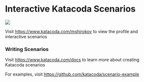 # Interactive Katacoda Scenarios

[![](http://shields.katacoda.com/katacoda/mshirokov/count.svg)](https://www.katacoda.com/mshirokov "Get your profile on Katacoda.com")

Visit https://www.katacoda.com/mshirokov to view the profile and interactive scenarios

### Writing Scenarios
Visit https://www.katacoda.com/docs to learn more about creating Katacoda scenarios

For examples, visit https://github.com/katacoda/scenario-example
